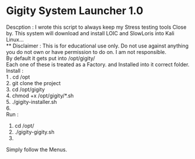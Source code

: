 # Gigity System Launcher 1.0<br />
Descption : I wrote this script to always keep my Stress testing tools Close by. 
This system will download and install LOIC and SlowLoris into Kali Linux...
<br />
** Disclaimer : This is for educational use only. Do not use against anything you do not own or have
permission to do on. I am not responsible.
<br />
By default it gets put into /opt/gigity/
<br />
Each one of these is treated as a Factory. and Installed into it correct folder.
<br />
Install : <br />
1 . cd /opt<br />
2. git clone the project<br />
3. cd /opt/gigity<br />
4. chmod +x /opt/gigity/*.sh<br />
5. ./gigity-installer.sh<br />
6. <br />
Run :<br />
1. cd /opt/<br />
2. ./gigity-gigity.sh<br />
3. <br />
Simply follow the Menus.
